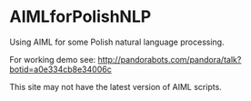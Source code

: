 AIMLforPolishNLP
================

Using AIML for some Polish natural language processing.

For working demo see:
http://pandorabots.com/pandora/talk?botid=a0e334cb8e34006c

This site may not have the latest version of AIML scripts.
